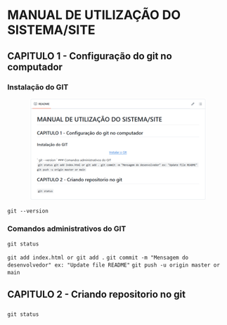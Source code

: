 # MANUAL DE UTILIZAÇÃO DO SISTEMA/SITE
## CAPITULO 1 - Configuração do git no computador
### Instalação do GIT 
<p align="center">
    <a href="https://git-scm.com/book/pt-br/v2/Come%C3%A7ando-Instalando-o-Git" target="_blank"><img src="docs/images/README.png" width="400"></a>
</p>

```
git --version
```


### Comandos administrativos do GIT

```
git status
```
`
git add index.html or git add .
`
`
git commit -m "Mensagem do desenvolvedor" ex: "Update file README"
`
`
git push -u origin master or main
`
## CAPITULO 2 - Criando repositorio no git
### 

`git status`